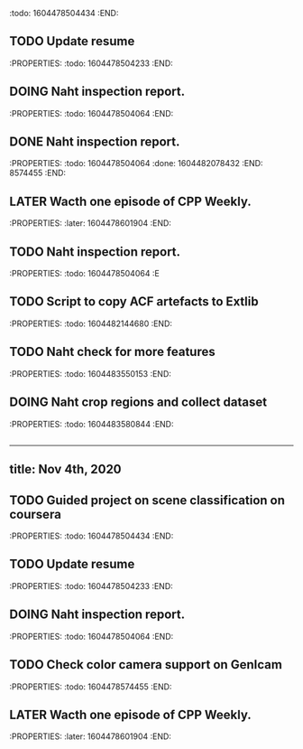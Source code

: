 :todo: 1604478504434
:END:
## TODO Update resume
:PROPERTIES:
:todo: 1604478504233
:END:
## DOING Naht inspection report.
:PROPERTIES:
:todo: 1604478504064
:END:
## DONE Naht inspection report.
:PROPERTIES:
:todo: 1604478504064
:done: 1604482078432
:END:
8574455
:END:
## LATER Wacth one episode of CPP Weekly.
:PROPERTIES:
:later: 1604478601904
:END:
##
## TODO Naht inspection report.
:PROPERTIES:
:todo: 1604478504064
:E
## TODO Script to copy ACF artefacts to Extlib
:PROPERTIES:
:todo: 1604482144680
:END:
## TODO Naht check for more features
:PROPERTIES:
:todo: 1604483550153
:END:
## DOING Naht crop regions and collect dataset
:PROPERTIES:
:todo: 1604483580844
:END:
##
---
title: Nov 4th, 2020
---

## TODO Guided project on scene classification on coursera
:PROPERTIES:
:todo: 1604478504434
:END:
## TODO Update resume
:PROPERTIES:
:todo: 1604478504233
:END:
## DOING Naht inspection report.
:PROPERTIES:
:todo: 1604478504064
:END:
## TODO Check color camera support on GenIcam
:PROPERTIES:
:todo: 1604478574455
:END:
## LATER Wacth one episode of CPP Weekly.
:PROPERTIES:
:later: 1604478601904
:END:
##
